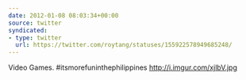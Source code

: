 ```yaml
---
date: 2012-01-08 08:03:34+00:00
source: twitter
syndicated:
- type: twitter
  url: https://twitter.com/roytang/statuses/155922578949685248/
---
```


Video Games. #itsmorefuninthephilippines http://i.imgur.com/xjlbV.jpg